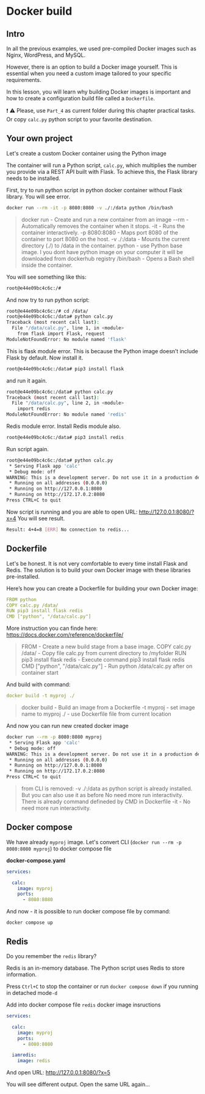 # Docker build

## Intro

In all the previous examples, we used pre-compiled Docker images such as Nginx, WordPress, and MySQL.

However, there is an option to build a Docker image yourself. This is essential when you need a custom image tailored to your specific requirements.

In this lesson, you will learn why building Docker images is important and how to create a configuration build file called a `Dockerfile`.

:exclamation: :warning: Please, use `Part_4` as current folder during this chapter practical tasks. Or copy `calc.py` python script to your favorite destination.



## Your own project

Let's create a custom Docker container using the Python image

The container will run a Python script, `calc.py`, which multiplies the number you provide via a REST API built with Flask. To achieve this, the Flask library needs to be installed.

First, try to run python script in python docker container without Flask library. You will see error.

```bash
docker run --rm -it -p 8080:8080 -v ./:/data python /bin/bash
```

> docker run - Create and run a new container from an image
> --rm - Automatically removes the container when it stops.
> -it - Runs the container interactively.
> -p 8080:8080 - Maps port 8080 of the container to port 8080 on the host.
> -v ./:/data - Mounts the current directory (./) to /data in the container.
> python - use Python base image. I you dont have python image on your computer it will be downloaded from dockerhub registry
> /bin/bash - Opens a Bash shell inside the container.

You will see something like this:

```bash
root@e44e09bc4c6c:/# 
```

And now try to run python script:

```bash
root@e44e09bc4c6c:/# cd /data/
root@e44e09bc4c6c:/data# python calc.py 
Traceback (most recent call last):
  File "/data/calc.py", line 1, in <module>
    from flask import Flask, request
ModuleNotFoundError: No module named 'flask'
```

This is flask module error. This is because the Python image doesn’t include Flask by default.
Now install it.

```bash
root@e44e09bc4c6c:/data# pip3 install flask
```

and run it again. 

```bash
root@e44e09bc4c6c:/data# python calc.py 
Traceback (most recent call last):
  File "/data/calc.py", line 2, in <module>
    import redis
ModuleNotFoundError: No module named 'redis'
```

Redis module error. Install Redis module also.

```bash
root@e44e09bc4c6c:/data# pip3 install redis
```
Run script again.

```bash
root@e44e09bc4c6c:/data# python calc.py 
 * Serving Flask app 'calc'
 * Debug mode: off
WARNING: This is a development server. Do not use it in a production deployment. Use a production WSGI server instead.
 * Running on all addresses (0.0.0.0)
 * Running on http://127.0.0.1:8080
 * Running on http://172.17.0.2:8080
Press CTRL+C to quit
```

Now script is running and you are able to open URL: http://127.0.0.1:8080/?x=4
You will see result.

```bash
Result: 4+4=8 [ERR] No connection to redis... 
```

## Dockerfile

Let's be honest. It is not very comfortable to every time install Flask and Redis. The solution is to build your own Docker image with these libraries pre-installed.

Here’s how you can create a Dockerfile for building your own Docker image:

```yaml
FROM python
COPY calc.py /data/
RUN pip3 install flask redis
CMD ["python", "/data/calc.py"]
```

More instruction you can finde here: https://docs.docker.com/reference/dockerfile/
> FROM - Create a new build stage from a base image.
> COPY calc.py /data/ - Copy file calc.py from current directory to /myfolder
> RUN pip3 install flask redis - Execute command pip3 install flask redis
> CMD ["python", "/data/calc.py"] - Run python /data/calc.py after on container start

And build with command:

```yaml
docker build -t myproj ./
```
> docker build - Build an image from a Dockerfile
> -t myproj - set image name to myproj
> ./ - use Dockerfile file from current location

And now you can run new created docker image

```bash
docker run --rm -p 8080:8080 myproj
 * Serving Flask app 'calc'
 * Debug mode: off
WARNING: This is a development server. Do not use it in a production deployment. Use a production WSGI server instead.
 * Running on all addresses (0.0.0.0)
 * Running on http://127.0.0.1:8080
 * Running on http://172.17.0.2:8080
Press CTRL+C to quit
```
> from CLI is removed:
>  -v ./:/data as python script is already installed. But you can also use it as before
>  No need more run interactivity. There is already command defineded by CMD in Dockerfile
>  -it - No need more run interactivity.



## Docker compose 

We have already `myproj` image. Let's convert CLI (`docker run --rm -p 8080:8080 myproj`) to docker compose file



**docker-compose.yaml**

```yaml
services:

  calc:
    image: myproj
    ports:
      - 8080:8080
```



And now - it is possible to run docker compose file by command:

```
docker compose up
```



## Redis

Do you remember the `redis` library?

Redis is an in-memory database. The Python script uses Redis to store information.

Press `Ctrl+C` to stop the container  or run `docker compose down` if you running in detached mode`-d`

Add into docker compose file `redis` docker image insructions

```yaml
services:

  calc:
    image: myproj
    ports:
      - 8080:8080

  iamredis:
    image: redis
```



And open URL: http://127.0.0.1:8080/?x=5

You will see different output. Open the same URL again...



